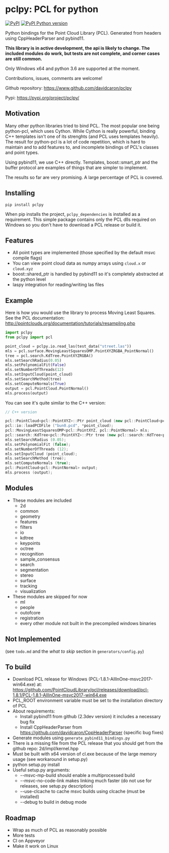 # pclpy: PCL for python

[![PyPI](https://img.shields.io/pypi/v/pclpy.svg)](https://pypi.org/project/pclpy/)
[![PyPI Python version](https://img.shields.io/pypi/pyversions/pclpy.svg)](https://pypi.org/project/pclpy/)

Python bindings for the Point Cloud Library (PCL).
Generated from headers using CppHeaderParser and pybind11.

__This library is in active development, the api is likely to change.
The included modules do work, but tests are not complete, and corner
cases are still common.__

Only Windows x64 and python 3.6 are supported at the moment.

Contributions, issues, comments are welcome!

Github repository: https://www.github.com/davidcaron/pclpy

Pypi: https://pypi.org/project/pclpy/

## Motivation
Many other python libraries tried to bind PCL.
The most popular one being python-pcl, which uses Cython.
While Cython is really powerful, binding C++ templates isn't one of
its strenghts (and PCL uses templates heavily).
The result for python-pcl is a lot of code repetition, which is hard
to maintain and to add features to, and incomplete bindings of PCL's classes
and point types.

Using pybind11, we use C++ directly. Templates, boost::smart_ptr and
the buffer protocol are examples of things that are simpler to implement.

The results so far are very promising. A large percentage of PCL is covered.

## Installing

`pip install pclpy`

When pip installs the project, `pclpy_dependencies` is installed as a requirement.
This simple package contains only the PCL dlls required on Windows so you don't have
to download a PCL release or build it.

## Features
- All point types are implemented (those specified by the default msvc compile flags)
- You can view point cloud data as numpy arrays using `cloud.x` or `cloud.xyz`
- boost::shared_ptr is handled by pybind11 so it's completely abstracted at the python level
- laspy integration for reading/writing las files

## Example

Here is how you would use the library to process Moving Least Squares.
See the PCL documentation: http://pointclouds.org/documentation/tutorials/resampling.php

```python
import pclpy
from pclpy import pcl

point_cloud = pclpy.io.read_las(test_data("street.las"))
mls = pcl.surface.MovingLeastSquaresOMP.PointXYZRGBA_PointNormal()
tree = pcl.search.KdTree.PointXYZRGBA()
mls.setSearchRadius(0.05)
mls.setPolynomialFit(False)
mls.setNumberOfThreads(12)
mls.setInputCloud(point_cloud)
mls.setSearchMethod(tree)
mls.setComputeNormals(True)
output = pcl.PointCloud.PointNormal()
mls.process(output)
```

You can see it's quite similar to the C++ version:

``` c++
// C++ version

pcl::PointCloud<pcl::PointXYZ>::Ptr point_cloud (new pcl::PointCloud<pcl::PointXYZ> ());
pcl::io::loadPCDFile ("bun0.pcd", *point_cloud);
pcl::MovingLeastSquaresOMP<pcl::PointXYZ, pcl::PointNormal> mls;
pcl::search::KdTree<pcl::PointXYZ>::Ptr tree (new pcl::search::KdTree<pcl::PointXYZ>);
mls.setSearchRadius (0.05);
mls.setPolynomialFit (false);
mls.setNumberOfThreads (12);
mls.setInputCloud (point_cloud);
mls.setSearchMethod (tree);
mls.setComputeNormals (true);
pcl::PointCloud<pcl::PointNormal> output;
mls.process (output);
```

## Modules
- These modules are included
    - 2d
    - common
    - geometry
    - features
    - filters
    - io
    - kdtree
    - keypoints
    - octree
    - recognition
    - sample_consensus
    - search
    - segmentation
    - stereo
    - surface
    - tracking
    - visualization
- These modules are skipped for now
    - ml
    - people
    - outofcore
    - registration
    - every other module not built in the precompiled windows binaries

## Not Implemented
(see `todo.md` and the _what to skip_ section in `generators/config.py`)

## To build
- Download PCL release for Windows (PCL-1.8.1-AllInOne-msvc2017-win64.exe) at:
    https://github.com/PointCloudLibrary/pcl/releases/download/pcl-1.8.1/PCL-1.8.1-AllInOne-msvc2017-win64.exe
- PCL_ROOT environment variable must be set to the installation directory of PCL
- About requirements:
    - Install pybind11 from github (2.3dev version) it includes a necessary bug fix
    - Install CppHeaderParser from https://github.com/davidcaron/CppHeaderParser (specific bug fixes)
- Generate modules using `generate_pybind11_bindings.py`
- There is a missing file from the PCL release that you should get from the github repo: 2d/impl/kernel.hpp
- Must be built with x64 version of cl.exe because of the large memory usage (see workaround in setup.py)
- python setup.py install
- Useful setup.py arguments:
    - --msvc-mp-build should enable a multiprocessed build
    - --msvc-no-code-link makes linking much faster (do not use for releases, see setup.py description)
    - --use-clcache to cache msvc builds using clcache (must be installed)
    - --debug to build in debug mode

## Roadmap
- Wrap as much of PCL as reasonably possible
- More tests
- CI on Appveyor
- Make it work on Linux
